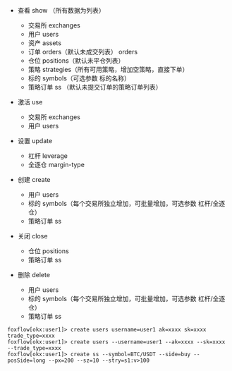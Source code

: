 - 查看 show （所有数据为列表）
    - 交易所 exchanges
    - 用户 users
    - 资产 assets
    - 订单 orders（默认未成交列表） orders
    - 仓位 positions（默认未平仓列表）
    - 策略 strategies（所有可用策略，增加空策略，直接下单）
    - 标的 symbols（可选参数 标的名称）
    - 策略订单 ss （默认未提交订单的策略订单列表）

- 激活 use
  - 交易所 exchanges
  - 用户 users

- 设置 update
    - 杠杆 leverage
    - 全逐仓 margin-type

- 创建 create
  - 用户 users
  - 标的 symbols（每个交易所独立增加，可批量增加，可选参数 杠杆/全逐仓）
  - 策略订单 ss

- 关闭 close
    - 仓位 positions
    - 策略订单 ss

- 删除 delete
    - 用户 users
    - 标的 symbols（每个交易所独立增加，可批量增加，可选参数 杠杆/全逐仓）
    - 策略订单 ss 

```code
foxflow[okx:user1]> create users username=user1 ak=xxxx sk=xxxx trade_type=xxxx
foxflow[okx:user1]> create users --username=user1 --ak=xxxx --sk=xxxx --trade_type=xxxx
foxflow[okx:user1]> create ss --symbol=BTC/USDT --side=buy --posSide=long --px=200 --sz=10 --stry=s1:v>100
```



